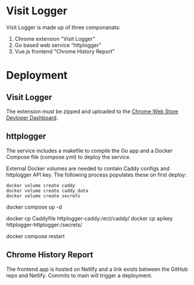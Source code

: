 Visit Logger
============

Visit Logger is made up of three componanats:

 1. Chrome extension "Visit Logger"
 2. Go based web service "httplogger"
 3. Vue.js frontend "Chrome History Report"


# Deployment
 
## Visit Logger

The extension must be zipped and uploaded to the [Chrome Web Store Devloper Dashboard](https://chrome.google.com/webstore/devconsole).


## httplogger
 
The service includes a makefile to compile the Go app and a Docker Compose file (compose.yml) to deploy the service.

External Docker volumes are needed to contain Caddy configs and httplogger API key. The following process populates these on first deploy:

	docker volume create caddy
	docker volume create caddy_data
	docker volume create secrets

  docker compose up -d

  docker cp Caddyfile httplogger-caddy:/ect/caddy/
  docker cp apikey httplogger-httplogger:/secrets/

  docker compose restart


## Chrome History Report

The frontend app is hosted on Netlify and a link exists between the GitHub repo and Netlify. Commits to main will trigger a deployment.
